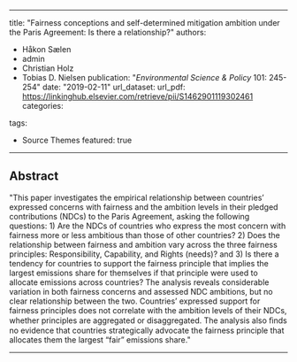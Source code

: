 
---
title: "Fairness conceptions and self-determined mitigation ambition under the Paris Agreement: Is there a relationship?"
authors:
- Håkon Sælen
- admin
- Christian Holz
- Tobias D. Nielsen
publication: "*Environmental Science & Policy* 101: 245-254"
date: "2019-02-11"
url_dataset: 
url_pdf: https://linkinghub.elsevier.com/retrieve/pii/S1462901119302461
categories: 

tags:
- Source Themes
featured: true

---

## Abstract
"This paper investigates the empirical relationship between countries’ expressed concerns with fairness and the ambition levels in their pledged contributions (NDCs) to the Paris Agreement, asking the following questions: 1) Are the NDCs of countries who express the most concern with fairness more or less ambitious than those of other countries? 2) Does the relationship between fairness and ambition vary across the three fairness principles: Responsibility, Capability, and Rights (needs)? and 3) Is there a tendency for countries to support the fairness principle that implies the largest emissions share for themselves if that principle were used to allocate emissions across countries? The analysis reveals considerable variation in both fairness concerns and assessed NDC ambitions, but no clear relationship between the two. Countries’ expressed support for fairness principles does not correlate with the ambition levels of their NDCs, whether principles are aggregated or disaggregated. The analysis also ﬁnds no evidence that countries strategically advocate the fairness principle that allocates them the largest “fair” emissions share."

---
